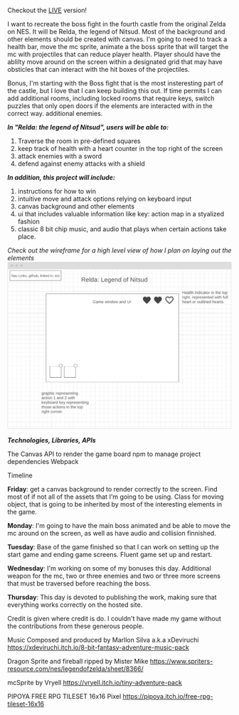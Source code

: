 Checkout the [LIVE](https://dustin-adler.github.io/Relda_Legend_of_Nitsud/) version!

I want to recreate the boss fight in the fourth castle from the original Zelda on NES. It will be Relda, the legend of Nitsud. Most of the background and other elements should be created with canvas. I'm going to need to track a health bar, move the mc sprite, animate a the boss sprite that will target the mc with projectiles that can reduce player health. Player should have the ablilty move around on the screen within a designated grid that may have obsticles that can interact with the hit boxes of the projectiles. 


Bonus, I'm starting with the Boss fight that is the most insteresting part of the castle, but I love that I can keep building this out. If time permits I can add additional rooms, including locked rooms that require keys, switch puzzles that only open doors if the elements are interacted with in the correct way. additional enemies.

__*In "Relda: the legend of Nitsud", users will be able to:*__

1.   Traverse the room in pre-defined squares
2.   keep track of health with a heart counter in the top right of the screen
3.   attack enemies with a sword
4.   defend against enemy attacks with a shield
   
*__In addition, this project will include:__*

1.    instructions for how to win
2.    intuitive move and attack options relying on keyboard input
3.    canvas background and other elements
4.    ui that includes valuable information like key: action map in a styalized fashion
5.    classic 8 bit chip music, and audio that plays when certain actions take place.

*Check out the wireframe for a high level view of how I plan on laying out the elements*
![Wireframe](Capture.PNG)

__*Technologies, Libraries, APIs*__

The Canvas API to render the game board
npm to manage project dependencies
Webpack

Timeline

__Friday__: get a canvas background to render correctly to the screen. Find most of if not all of the assets that I'm going to be using. Class for moving object, that is going to be inherited by most of the interesting elements in the game.

__Monday__: I'm going to have the main boss animated and be able to move the mc around on the screen, as well as have audio and collision finnished.

__Tuesday__: Base of the game finished so that I can work on setting up the start game and ending game screens. Fluent game set up and restart.

__Wednesday__: I'm working on some of my bonuses this day. Additional weapon for the mc, two or three enemies and two or three more screens that must be traversed before reaching the boss.

__Thursday__: This day is devoted to publishing the work, making sure that everything works correctly on the hosted site.

Credit is given where credit is do. I couldn't have made my game without the contributions from these generous people.

Music Composed and produced by Marllon Silva a.k.a xDeviruchi 
https://xdeviruchi.itch.io/8-bit-fantasy-adventure-music-pack


Dragon Sprite and fireball ripped by Mister Mike
https://www.spriters-resource.com/nes/legendofzelda/sheet/8366/

mcSprite by Vryell
https://vryell.itch.io/tiny-adventure-pack


PIPOYA FREE RPG TILESET 16x16 Pixel
https://pipoya.itch.io/free-rpg-tileset-16x16
